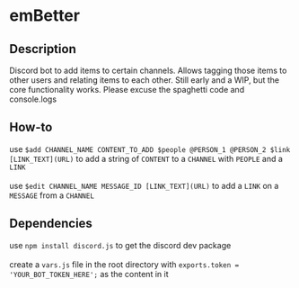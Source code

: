 # emBetter
## Description
Discord bot to add items to certain channels. Allows tagging those items to other users and relating items to each other. 
Still early and a WIP, but the core functionality works. Please excuse the spaghetti code and console.logs

## How-to
use ```$add CHANNEL_NAME CONTENT_TO_ADD $people @PERSON_1 @PERSON_2 $link [LINK_TEXT](URL)``` 
to add a string of `CONTENT` to a `CHANNEL` with `PEOPLE` and a `LINK` <br /><br />
use ```$edit CHANNEL_NAME MESSAGE_ID [LINK_TEXT](URL)``` 
to add a `LINK` on a `MESSAGE` from a `CHANNEL`

## Dependencies
use ```npm install discord.js``` to get the discord dev package <br /><br />
create a ```vars.js``` file in the root directory with ```exports.token = 'YOUR_BOT_TOKEN_HERE';``` as the content in it
